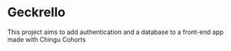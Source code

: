 # Geckrello
This project aims to add authentication and a database to a front-end app made with Chingu Cohorts
